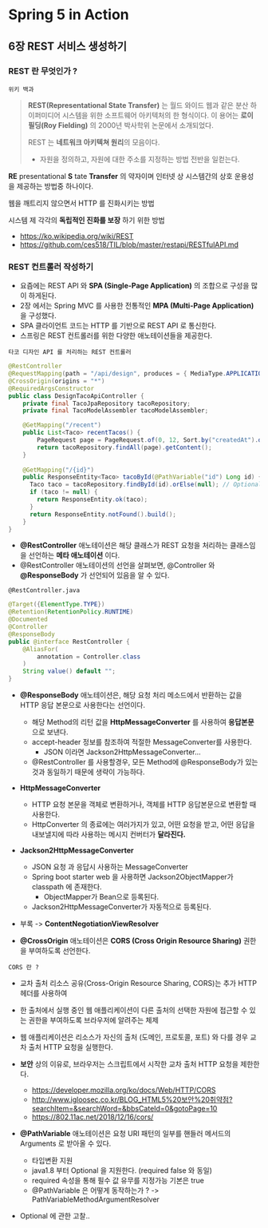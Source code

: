 # Spring 5 in Action

## 6장 REST 서비스 생성하기

### REST 란 무엇인가 ?
`위키 백과`
> **REST(Representational State Transfer)** 는 월드 와이드 웹과 같은 분산 하이퍼미디어 시스템을 위한 소프트웨어 아키텍처의 한 형식이다. 
> 이 용어는 **로이 필딩(Roy Fielding)** 의 2000년 박사학위 논문에서 소개되었다.
>
> REST 는 **네트워크 아키텍쳐 원리**의 모음이다.
> - 자원을 정의하고, 자원에 대한 주소를 지정하는 방법 전반을 일컫는다.

**RE** presentational **S** tate **Transfer** 의 약자이며 인터넷 상 시스템간의 상호 운용성을 제공하는 방법중 하나이다.

웹을 깨트리지 않으면서 HTTP 를 진화시키는 방법

시스템 제 각각의 **독립적인 진화를 보장** 하기 위한 방법

- https://ko.wikipedia.org/wiki/REST
- https://github.com/ces518/TIL/blob/master/restapi/RESTfulAPI.md

### REST 컨트롤러 작성하기
- 요즘에는 REST API 와 **SPA (Single-Page Application)** 의 조합으로 구성을 많이 하게된다.
- 2장 에서는 Spring MVC 를 사용한 전통적인 **MPA (Multi-Page Application)** 을 구성했다.
- SPA 클라이언트 코드는 HTTP 를 기반으로 REST API 로 통신한다.
- 스프링은 REST 컨트롤러를 위한 다양한 애노테이션들을 제공한다.

`타코 디자인 API 를 처리하는 REST 컨트롤러`
```java
@RestController
@RequestMapping(path = "/api/design", produces = { MediaType.APPLICATION_JSON_VALUE, MediaType.TEXT_XML_VALUE })
@CrossOrigin(origins = "*")
@RequiredArgsConstructor
public class DesignTacoApiController {
    private final TacoJpaRepository tacoRepository;
    private final TacoModelAssembler tacoModelAssembler;

    @GetMapping("/recent")
    public List<Taco> recentTacos() {
        PageRequest page = PageRequest.of(0, 12, Sort.by("createdAt").descending());
        return tacoRepository.findAll(page).getContent();
    }
    
    @GetMapping("/{id}")
    public ResponseEntity<Taco> tacoById(@PathVariable("id") Long id) {
      Taco taco = tacoRepository.findById(id).orElse(null); // Optional 에 관한 고찰. 코.다.기 내용 참조
      if (taco != null) {
        return ResponseEntity.ok(taco);
      }
      return ResponseEntity.notFound().build();
    }
}
```
- **@RestController** 애노테이션은 해당 클래스가 REST 요청을 처리하는 클래스임을 선언하는 **메타 애노테이션** 이다.
- @RestController 애노테이션의 선언을 살펴보면, @Controller 와 **@ResponseBody** 가 선언되어 있음을 알 수 있다.

`@RestController.java`
```java
@Target({ElementType.TYPE})
@Retention(RetentionPolicy.RUNTIME)
@Documented
@Controller
@ResponseBody
public @interface RestController {
    @AliasFor(
        annotation = Controller.class
    )
    String value() default "";
}
```
- **@ResponseBody** 애노테이션은, 해당 요청 처리 메소드에서 반환하는 값을 HTTP 응답 본문으로 사용한다는 선언이다.
  - 해당 Method의 리턴 값을 **HttpMessageConverter** 를 사용하여 **응답본문** 으로 보낸다.
  - accept-header 정보를 참조하여 적절한 MessageConverter를 사용한다.
    - JSON 이라면 Jackson2HttpMessageConverter...
  - @RestController 를 사용할경우, 모든 Method에 @ResponseBody가 있는것과 동일하기 때문에 생략이 가능하다.

- **HttpMessageConverter**
  - HTTP 요청 본문을 객체로 변환하거나, 객체를 HTTP 응답본문으로 변환할 때 사용한다.
  - HttpConverter 의 종료에는 여러가지가 있고, 어떤 요청을 받고, 어떤 응답을 내보낼지에 따라 사용하는 메시지 컨버터가 **달라진다.**

- **Jackson2HttpMessageConverter**
  - JSON 요청 과 응답시 사용하는 MessageConverter
  - Spring boot starter web 을 사용하면 Jackson2ObjectMapper가 classpath 에 존재한다.
    - ObjectMapper가 Bean으로 등록된다.
  - Jackson2HttpMessageConverter가 자동적으로 등록된다.

- 부록 -> **ContentNegotiationViewResolver**

- **@CrossOrigin** 애노테이션은 **CORS (Cross Origin Resource Sharing)** 권한을 부여하도록 선언한다.

`CORS 란 ?`
- 교차 출처 리소스 공유(Cross-Origin Resource Sharing, CORS)는 추가 HTTP 헤더를 사용하여 
- 한 출처에서 실행 중인 웹 애플리케이션이 다른 출처의 선택한 자원에 접근할 수 있는 권한을 부여하도록 브라우저에 알려주는 체제
- 웹 애플리케이션은 리소스가 자신의 출처 (도메인, 프로토콜, 포트) 와 다를 경우 교차 출처 HTTP 요청을 실행한다.
- **보안** 상의 이유로, 브라우저는 스크립트에서 시작한 교차 출처 HTTP 요청을 제한한다.
  - https://developer.mozilla.org/ko/docs/Web/HTTP/CORS 
  - http://www.igloosec.co.kr/BLOG_HTML5%20보안%20취약점?searchItem=&searchWord=&bbsCateId=0&gotoPage=10
  - https://802.11ac.net/2018/12/16/cors/
  
- **@PathVariable** 애노테이션은 요청 URI 패턴의 일부를 핸들러 메서드의 Arguments 로 받아올 수 있다.
    - 타입변환 지원
    - java1.8 부터 Optional 을 지원한다. (required false 와 동일)
    - required 속성을 통해 필수 값 유무를 지정가능 기본은 true
    - @PathVariable 은 어떻게 동작하는가 ? -> PathVariableMethodArgumentResolver

- Optional 에 관한 고찰..


